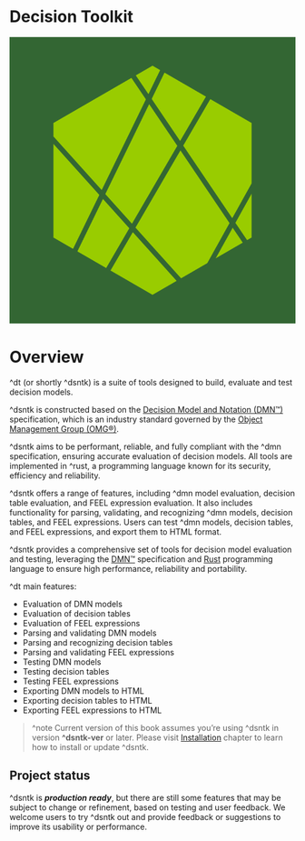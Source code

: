 # Decision Toolkit

![dsntk-logo](dsntk-logo.svg)

# Overview

^dt (or shortly ^dsntk) is a suite of tools designed to build, evaluate and test decision models.

^dsntk is constructed based on the [Decision Model and Notation (DMN™)](https://www.omg.org/dmn/) specification,
which is an industry standard governed by the [Object Management Group (OMG®)](https://www.omg.org/).

^dsntk aims to be performant, reliable, and fully compliant with the ^dmn specification,
ensuring accurate evaluation of decision models. All tools are implemented in ^rust,
a programming language known for its security, efficiency and reliability.

^dsntk offers a range of features, including ^dmn model evaluation, decision table evaluation, and FEEL expression evaluation.
It also includes functionality for parsing, validating, and recognizing ^dmn models, decision tables, and FEEL expressions.
Users can test ^dmn models, decision tables, and FEEL expressions, and export them to HTML format.

^dsntk provides a comprehensive set of tools for decision model evaluation and testing,
leveraging the [DMN™](https://www.omg.org/spec/DMN) specification and [Rust](https://www.rust-lang.org/) programming language
to ensure high performance, reliability and portability.

^dt main features:
- Evaluation of DMN models
- Evaluation of decision tables
- Evaluation of FEEL expressions
- Parsing and validating DMN models
- Parsing and recognizing decision tables
- Parsing and validating FEEL expressions
- Testing DMN models
- Testing decision tables
- Testing FEEL expressions
- Exporting DMN models to HTML
- Exporting decision tables to HTML
- Exporting FEEL expressions to HTML

> ^note Current version of this book assumes you’re using ^dsntk in version **^dsntk-ver** or later. 
> Please visit [Installation](user-guide/installation.md) chapter to learn how to install or update ^dsntk.

## Project status

^dsntk is _**production ready**_, but there are still some features that may be subject to change or refinement,
based on testing and user feedback. We welcome users to try ^dsntk out and provide feedback or suggestions
to improve its usability or performance.
